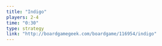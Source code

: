 ```yaml
---
title: "Indigo"
players: 2-4
time: "0:30"
type: strategy
link: "http://boardgamegeek.com/boardgame/116954/indigo"
---
```

